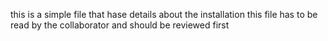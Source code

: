 this is a simple file that hase details about the installation this file has to be read by the collaborator and should be reviewed first  
